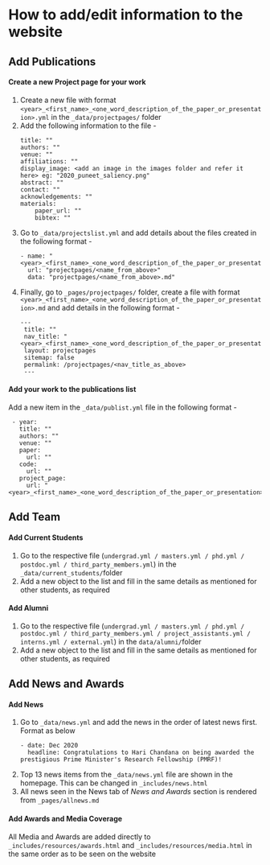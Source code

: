 # How to add/edit information to the website

## Add Publications
#### Create a new Project page for your work
1. Create a new file with format `<year>_<first_name>_<one_word_description_of_the_paper_or_presentation>.yml` in the `_data/projectpages/` folder
2. Add the following information to the file - 
    ```
    title: ""
    authors: ""
    venue: ""
    affiliations: ""
    display_image: <add an image in the images folder and refer it here> eg: "2020_puneet_saliency.png"
    abstract: ""
    contact: ""
    acknowledgements: ""
    materials:
        paper_url: ""
        bibtex: ""
    ```
3. Go to `_data/projectslist.yml` and add details about the files created in the following format - 
   ```
   - name: "<year>_<first_name>_<one_word_description_of_the_paper_or_presentation>"
     url: "projectpages/<name_from_above>"
     data: "projectpages/<name_from_above>.md"
   ```
4. Finally, go to `_pages/projectpages/` folder, create a file with format `<year>_<first_name>_<one_word_description_of_the_paper_or_presentation>.md` and add details in the following format - 
   ```
   ---
    title: ""
    nav_title: "<year>_<first_name>_<one_word_description_of_the_paper_or_presentation>"
    layout: projectpages
    sitemap: false
    permalink: /projectpages/<nav_title_as_above> 
    ---
   ```

#### Add your work to the publications list
Add a new item in the `_data/publist.yml` file in the following format - 
```
 - year: 
   title: ""
   authors: ""
   venue: ""
   paper:
     url: ""
   code:
     url: ""
   project_page: 
     url: "<year>_<first_name>_<one_word_description_of_the_paper_or_presentation>"
```
## Add Team
#### Add Current Students
1. Go to the respective file (`undergrad.yml / masters.yml / phd.yml / postdoc.yml / third_party_members.yml`) in the `_data/current_students/`folder
2. Add a new object to the list and fill in the same details as mentioned for other students, as required

#### Add Alumni
1. Go to the respective file (`undergrad.yml / masters.yml / phd.yml / postdoc.yml / third_party_members.yml / project_assistants.yml / interns.yml / external.yml`) in the `data/alumni/`folder
2. Add a new object to the list and fill in the same details as mentioned for other students, as required

## Add News and Awards
#### Add News
1. Go to `_data/news.yml` and add the news in the order of latest news first. Format as below
    ```
    - date: Dec 2020
      headline: Congratulations to Hari Chandana on being awarded the prestigious Prime Minister's Research Fellowship (PMRF)!
    ```
2. Top 13 news items from the `_data/news.yml` file are shown in the homepage. This can be changed in `_includes/news.html`
3. All news seen in the News tab of *News and Awards* section is rendered from `_pages/allnews.md`

#### Add Awards and Media Coverage
All Media and Awards are added directly to `_includes/resources/awards.html` and `_includes/resources/media.html` in the same order as to be seen on the website



